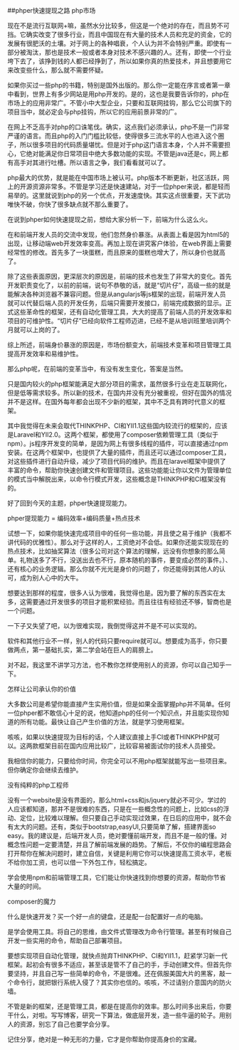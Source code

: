 ##phper快速提现之路
php市场

现在不是流行互联网+嘛，虽然水分比较多，但这是一个绝对的存在，而且势不可挡。它确实改变了很多行业，而且中国现在有大量的技术人员和充足的资金，它的发展有很肥沃的土壤。对于网上的各种唱衰，个人认为并不会特别严重。即使有一部分被淘汰，那也是技术一般或者本身对技术不感兴趣的人。还有，即使一个行业垮下去了，该挣到钱的人都已经挣到了，所以如果你真的热爱技术，并且想要用它来改变些什么，那么就不需要怀疑。

如果你买过一些php的书籍，特别是国外出版的。那么你一定能在序言或者第一章中看到，世界上有多少网站是用php开发的。是的，这也是我要告诉你的，php在市场上的应用非常广。不管小中大型企业，只要和互联网挂钩，那么它公司旗下的项目当中，就必定会与php挂钩，所以它的应用前景非常的广。

在网上不乏高手对php的口诛笔伐。确实，这点我们必须承认，php不是一门非常严谨的语言。而且php的入门门槛比较低，使得很多三流水平的人也进入这个圈子，所以很多项目的代码质量堪忧。但是对于php这门语言本身，个人并不需要担心，它绝对能满足你日常项目中绝大多数功能的实现。不管是java还是c，网上都有高手对其进行吐槽。所以语言之争，我们看看就可以了。

php最大的优势，就是能在中国市场上被认可。php版本不断更新，社区活跃，网上的开源资源非常多。不管是学习还是快速建站，对于一位phper来说，都是轻而易举的。这里就说到php的另一个优点，开发速度快。其实这点很重要，天下武功唯快不破，你快了很多缺点就不那么重要了。

在说到phper如何快速提现之前，想给大家分析一下，前端为什么这么火。

在和前端开发人员的交流中发现，他们忽然身价暴涨。从表面上看是因为html5的出现，让移动端web开发效率变高。再加上现在讲究客户体验，在web界面上需要经常性的修改。首先多了一块蛋糕，而且原来的蛋糕也增大了，所以身价也就高了。

除了这些表面原因，更深层次的原因是，前端的技术也发生了非常大的变化。首先开发职责变化了，以前的前端，说句不恭敬的话，就是“切片仔”，高级一些的就是能解决各种浏览器不兼容问题。但是从angularjs等js框架的出现，前端开发人员就可以代替后端人员的开发任务，后端只需要开发接口，前端完成数据的显示。正式这些革命性的框架，还有自动化管理工具，大大的提高了前端人员的开发效率和项目的可维护性。“切片仔”已经向软件工程师迈进，已经不是从培训班里培训两个月就可以上岗的了。

综上所述，前端身价暴涨的原因是，市场份额变大，前端技术变革和项目管理工具提高开发效率和易维护性。

那么php呢，在前端的变革当中，有没有发生变化，答案是当然。

只是国内较火的php框架能满足大部分项目的需求，虽然很多行业在走互联网化，但是低等需求较多。所以新的技术，在国内并没有充分被重视，但好在国外的情况并不是这样。在国外每年都会出现不少新的框架，其中不乏具有跨时代意义的框架。

其中我觉得在未来会取代THINKPHP、CI和YII1.1这些国内较流行的框架的，应该是Laravel和YII2.0。这两个框架，都使用了composer依赖管理工具（类似于npm）。js程序开发变的简单，是因为网上有很多线程的插件，可以直接通过npm安装。在这两个框架中，也提供了大量的插件，而且还可以通过composer工具，对这些插件进行自动升级，减少了项目代码的维护。而且在laravel框架中提供了丰富的命令，帮助你快速创建文件和管理项目。这些功能能让你以文件为管理单位的模式当中解脱出来，以命令行模式开发，这些概念是THINKPHP和CI框架没有的。

好了回到今天的主题，phper快速提现能力。

phper提现能力 = 编码效率+编码质量+热点技术

试想一下，如果你能快速完成项目中的任何一些功能，并且使之易于维护（我都不讲代码的优雅性）。那么对于这样的人，工资绝对不会低。如果你还能实现现在的热点技术，比如抽奖算法（很多公司对这个算法的理解，远没有你想象的那么简单。礼物送多了不行，没送出去也不行，原本随机的事件，要变成必然的事件。）、还有核心的业务逻辑。那么你就不光光是身价的问题了，你还能得到其他人的认可，成为别人心中的大牛。

想要达到那样的程度，很多人认为很难，我觉得也是。因为要了解的东西实在太多，这需要通过开发很多的项目才能积累经验。而且往往有经验还不够，智商也是一个问题。

一下子又失望了吧，以为很难实现，我倒觉得这并不是不可以实现的。

软件和其他行业不一样，别人的代码只要require就可以。想要成为高手，你只要做两点，第一基础扎实，第二学会站在巨人的肩膀上。

对不起，我这里不讲学习方法，也不教你怎样使用别人的资源，你可以自己知乎一下。

怎样让公司承认你的价值

大多数公司是希望你能直接产生实用价值，但是如果全面掌握php并不简单。任何一位phper都不敢信心十足的说，他知道php的任何一个知识点，并且能实现你知道的所有功能。最快让自己产生价值的方法，就是学习使用框架。

咳咳，如果以快速提现为目标的话，个人建议直接上手CI或者THINKPHP就可以。这两款框架目前在国内应用比较广，比较容易被面试你的技术人员接受。

我相信你的能力，只要给你时间，你完全可以不用php框架就能写出一些项目来。但你确定你会继续去维护。

没有纯粹的php工程师

没有一个website是没有界面的，那么html+css和js/jquery就必不可少。学过的人应该都知道，那并不是很难的东西，只是在一些概念性的问题上，比如css的浮动、定位，比较难以理解。但只要自己手动实现过效果，在日后的应用中，就不会有太大的问题。还有，类似于bootstrap,easyUI,只要简单了解，搭建界面so easy。我的建议是，后端开发人员，绝对要懂前端开发，而且不是一般的懂。对概念性问题一定要清楚，并且了解前端发展的趋势。了解后，不仅你的编程思路会打开帮你在解决问题时，建立自信，关键是利用它你可以快速提高工资水平，老板不给你加工资，也可以借一下外包工作，轻松搞定。

学会使用npm和前端管理工具，它们能让你快速找到你想要的资源，帮助你节省大量的时间。

composer的魔力

什么是快速开发？买一个好一点的键盘，还是配一台配置好一点的电脑。

是学会使用工具。将自己的思维，由文件式管理改为命令行管理。甚至有时候自己开发一些实用的命令，帮助自己部署项目。

要想实现项目自动化管理，就快点抛弃THINKPHP、CI和YII1.1，赶紧学习新一代框架。起初会有很多不适应，甚至该是管不了自己的手，手动创建文件。但首先你要坚持，并且自己写一些简单的命令，不是很难。还在佩服美国大片的黑客，敲一个命令行，就把银行系统入侵了？其实你也信的。咳咳，不过请别介意国内的防火墙。

不管是新的框架，还是管理工具，都是在提高你的效率。那么时间多出来后，你要干什么，对啦。写写博客，研究一下算法，做底层开发，造一些牛逼的轮子。用别人的资源，别忘了自己也要学会分享。

记住分享，绝对是一种无形的力量，它才是你帮助你提高身价的宝藏。
